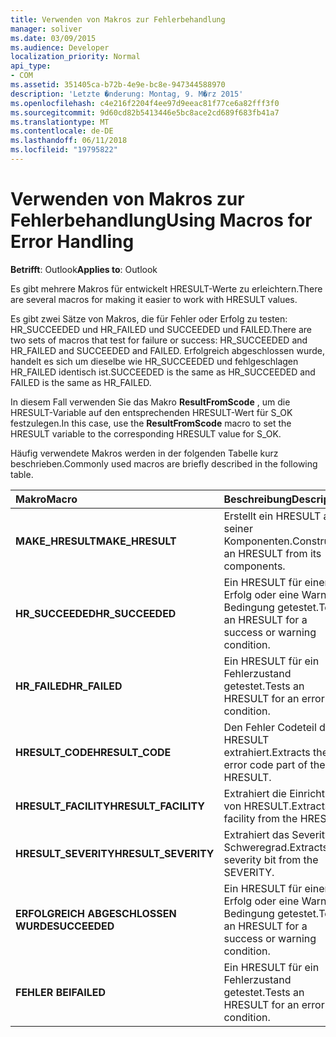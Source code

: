 ```yaml
---
title: Verwenden von Makros zur Fehlerbehandlung
manager: soliver
ms.date: 03/09/2015
ms.audience: Developer
localization_priority: Normal
api_type:
- COM
ms.assetid: 351405ca-b72b-4e9e-bc8e-947344588970
description: 'Letzte �nderung: Montag, 9. M�rz 2015'
ms.openlocfilehash: c4e216f2204f4ee97d9eeac81f77ce6a82fff3f0
ms.sourcegitcommit: 9d60cd82b5413446e5bc8ace2cd689f683fb41a7
ms.translationtype: MT
ms.contentlocale: de-DE
ms.lasthandoff: 06/11/2018
ms.locfileid: "19795822"
---
```

# <a name="using-macros-for-error-handling"></a><span data-ttu-id="05cb1-103">Verwenden von Makros zur Fehlerbehandlung</span><span class="sxs-lookup"><span data-stu-id="05cb1-103">Using Macros for Error Handling</span></span>

  
  
<span data-ttu-id="05cb1-104">**Betrifft**: Outlook</span><span class="sxs-lookup"><span data-stu-id="05cb1-104">**Applies to**: Outlook</span></span> 
  
<span data-ttu-id="05cb1-105">Es gibt mehrere Makros für entwickelt HRESULT-Werte zu erleichtern.</span><span class="sxs-lookup"><span data-stu-id="05cb1-105">There are several macros for making it easier to work with HRESULT values.</span></span>
  
<span data-ttu-id="05cb1-106">Es gibt zwei Sätze von Makros, die für Fehler oder Erfolg zu testen: HR_SUCCEEDED und HR_FAILED und SUCCEEDED und FAILED.</span><span class="sxs-lookup"><span data-stu-id="05cb1-106">There are two sets of macros that test for failure or success: HR_SUCCEEDED and HR_FAILED and SUCCEEDED and FAILED.</span></span> <span data-ttu-id="05cb1-107">Erfolgreich abgeschlossen wurde, handelt es sich um dieselbe wie HR_SUCCEEDED und fehlgeschlagen HR_FAILED identisch ist.</span><span class="sxs-lookup"><span data-stu-id="05cb1-107">SUCCEEDED is the same as HR_SUCCEEDED and FAILED is the same as HR_FAILED.</span></span>
  
<span data-ttu-id="05cb1-108">In diesem Fall verwenden Sie das Makro **ResultFromScode** , um die HRESULT-Variable auf den entsprechenden HRESULT-Wert für S_OK festzulegen.</span><span class="sxs-lookup"><span data-stu-id="05cb1-108">In this case, use the **ResultFromScode** macro to set the HRESULT variable to the corresponding HRESULT value for S_OK.</span></span> 
  
<span data-ttu-id="05cb1-109">Häufig verwendete Makros werden in der folgenden Tabelle kurz beschrieben.</span><span class="sxs-lookup"><span data-stu-id="05cb1-109">Commonly used macros are briefly described in the following table.</span></span>
  
|<span data-ttu-id="05cb1-110">**Makro**</span><span class="sxs-lookup"><span data-stu-id="05cb1-110">**Macro**</span></span>|<span data-ttu-id="05cb1-111">**Beschreibung**</span><span class="sxs-lookup"><span data-stu-id="05cb1-111">**Description**</span></span>|
|:-----|:-----|
|<span data-ttu-id="05cb1-112">**MAKE_HRESULT**</span><span class="sxs-lookup"><span data-stu-id="05cb1-112">**MAKE_HRESULT**</span></span> <br/> |<span data-ttu-id="05cb1-113">Erstellt ein HRESULT aus seiner Komponenten.</span><span class="sxs-lookup"><span data-stu-id="05cb1-113">Constructs an HRESULT from its components.</span></span>  <br/> |
|<span data-ttu-id="05cb1-114">**HR_SUCCEEDED**</span><span class="sxs-lookup"><span data-stu-id="05cb1-114">**HR_SUCCEEDED**</span></span> <br/> |<span data-ttu-id="05cb1-115">Ein HRESULT für einen Erfolg oder eine Warnung Bedingung getestet.</span><span class="sxs-lookup"><span data-stu-id="05cb1-115">Tests an HRESULT for a success or warning condition.</span></span>  <br/> |
|<span data-ttu-id="05cb1-116">**HR_FAILED**</span><span class="sxs-lookup"><span data-stu-id="05cb1-116">**HR_FAILED**</span></span> <br/> |<span data-ttu-id="05cb1-117">Ein HRESULT für ein Fehlerzustand getestet.</span><span class="sxs-lookup"><span data-stu-id="05cb1-117">Tests an HRESULT for an error condition.</span></span>  <br/> |
|<span data-ttu-id="05cb1-118">**HRESULT_CODE**</span><span class="sxs-lookup"><span data-stu-id="05cb1-118">**HRESULT_CODE**</span></span> <br/> |<span data-ttu-id="05cb1-119">Den Fehler Codeteil der HRESULT extrahiert.</span><span class="sxs-lookup"><span data-stu-id="05cb1-119">Extracts the error code part of the HRESULT.</span></span>  <br/> |
|<span data-ttu-id="05cb1-120">**HRESULT_FACILITY**</span><span class="sxs-lookup"><span data-stu-id="05cb1-120">**HRESULT_FACILITY**</span></span> <br/> |<span data-ttu-id="05cb1-121">Extrahiert die Einrichtung von HRESULT.</span><span class="sxs-lookup"><span data-stu-id="05cb1-121">Extracts the facility from the HRESULT.</span></span>  <br/> |
|<span data-ttu-id="05cb1-122">**HRESULT_SEVERITY**</span><span class="sxs-lookup"><span data-stu-id="05cb1-122">**HRESULT_SEVERITY**</span></span> <br/> |<span data-ttu-id="05cb1-123">Extrahiert das Severity Bit Schweregrad.</span><span class="sxs-lookup"><span data-stu-id="05cb1-123">Extracts the severity bit from the SEVERITY.</span></span>  <br/> |
|<span data-ttu-id="05cb1-124">**ERFOLGREICH ABGESCHLOSSEN WURDE**</span><span class="sxs-lookup"><span data-stu-id="05cb1-124">**SUCCEEDED**</span></span> <br/> |<span data-ttu-id="05cb1-125">Ein HRESULT für einen Erfolg oder eine Warnung Bedingung getestet.</span><span class="sxs-lookup"><span data-stu-id="05cb1-125">Tests an HRESULT for a success or warning condition.</span></span>  <br/> |
|<span data-ttu-id="05cb1-126">**FEHLER BEI**</span><span class="sxs-lookup"><span data-stu-id="05cb1-126">**FAILED**</span></span> <br/> |<span data-ttu-id="05cb1-127">Ein HRESULT für ein Fehlerzustand getestet.</span><span class="sxs-lookup"><span data-stu-id="05cb1-127">Tests an HRESULT for an error condition.</span></span>  <br/> |
   

